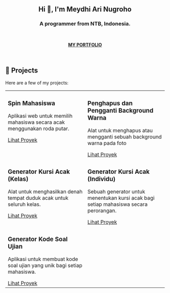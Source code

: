 <h2 align="center">Hi 👋, I'm Meydhi Ari Nugroho</h2>

<h3 align="center">A programmer from NTB, Indonesia.</h3>

<br>

<p align="center">
  <a href="https://dulcet-caramel-1022e8.netlify.app/" target="_blank">
    <strong>MY PORTFOLIO</strong>
  </a>
</p>

<br>

## 🚀 Projects

Here are a few of my projects:

<table>
  <tr>
    <td width="50%" valign="top">
      <h3>Spin Mahasiswa</h3>
      <p>
Aplikasi web untuk memilih mahasiswa secara acak menggunakan roda putar.</p>
      <a href="https://animated-biscochitos-a1eb38.netlify.app/" target="_blank">Lihat Proyek</a>
    </td>
    <td width="50%" valign="top">
      <h3>Penghapus dan Pengganti Background Warna</h3>
      <p>Alat untuk menghapus atau mengganti sebuah background warna pada foto</p>
      <a href="https://animated-biscochitos-a1eb38.netlify.app/" target="_blank">Lihat Proyek</a>
    </td>
  </tr>
  <tr>
    <td width="50%" valign="top">
      <h3>Generator Kursi Acak (Kelas)</h3>
      <p>Alat untuk menghasilkan denah tempat duduk acak untuk seluruh kelas.</p>
      <a href="https://silver-figolla-4311de.netlify.app/" target="_blank">Lihat Proyek</a>
    </td>
    <td width="50%" valign="top">
      <h3>Generator Kursi Acak (Individu)</h3>
      <p>Sebuah generator untuk menentukan kursi acak bagi setiap mahasiswa secara perorangan.</p>
      <a href="https://melodious-tapioca-6c516d.netlify.app/" target="_blank">Lihat Proyek</a>
    </td>
  </tr>
  <tr>
    <td width="50%" valign="top">
      <h3>Generator Kode Soal Ujian</h3>
      <p>Aplikasi untuk membuat kode soal ujian yang unik bagi setiap mahasiswa.</p>
      <a href="https://moonlit-pasca-88ae13.netlify.app/" target="_blank">Lihat Proyek</a>
    </td>
    <td width="50%" valign="top">
      </td>
  </tr>
</table>

<br>
